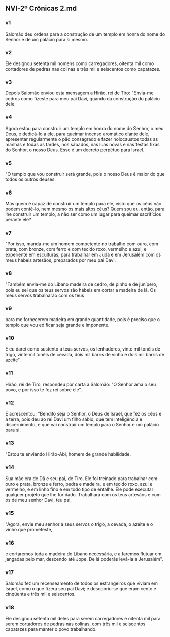 ## NVI-2º Crônicas 2.md
### v1
 Salomão deu ordens para a construção de um templo em honra do nome do Senhor e de um palácio para si mesmo.
### v2
 Ele designou setenta mil homens como carregadores, oitenta mil como cortadores de pedras nas colinas e três mil e seiscentos como capatazes.
### v3
 Depois Salomão enviou esta mensagem a Hirão, rei de Tiro: "Envia-me cedros como fizeste para meu pai Davi, quando da construção do palácio dele.
### v4
 Agora estou para construir um templo em honra do nome do Senhor, o meu Deus, e dedicá-lo a ele, para queimar incenso aromático diante dele, apresentar regularmente o pão consagrado e fazer holocaustos todas as manhãs e todas as tardes, nos sábados, nas luas novas e nas festas fixas do Senhor, o nosso Deus. Esse é um decreto perpétuo para Israel.
### v5
 "O templo que vou construir será grande, pois o nosso Deus é maior do que todos os outros deuses.
### v6
 Mas quem é capaz de construir um templo para ele, visto que os céus não podem contê-lo, nem mesmo os mais altos céus? Quem sou eu, então, para lhe construir um templo, a não ser como um lugar para queimar sacrifícios perante ele?
### v7
 "Por isso, manda-me um homem competente no trabalho com ouro, com prata, com bronze, com ferro e com tecido roxo, vermelho e azul, e experiente em esculturas, para trabalhar em Judá e em Jerusalém com os meus hábeis artesãos, preparados por meu pai Davi.
### v8
 "Também envia-me do Líbano madeira de cedro, de pinho e de junípero, pois eu sei que os teus servos são hábeis em cortar a madeira de lá. Os meus servos trabalharão com os teus
### v9
 para me fornecerem madeira em grande quantidade, pois é preciso que o templo que vou edificar seja grande e imponente.
### v10
 E eu darei como sustento a teus servos, os lenhadores, vinte mil tonéis de trigo, vinte mil tonéis de cevada, dois mil barris de vinho e dois mil barris de azeite".
### v11
 Hirão, rei de Tiro, respondeu por carta a Salomão: "O Senhor ama o seu povo, e por isso te fez rei sobre ele".
### v12
 E acrescentou: "Bendito seja o Senhor, o Deus de Israel, que fez os céus e a terra, pois deu ao rei Davi um filho sábio, que tem inteligência e discernimento, e que vai construir um templo para o Senhor e um palácio para si.
### v13
 "Estou te enviando Hirão-Abi, homem de grande habilidade.
### v14
 Sua mãe era de Dã e seu pai, de Tiro. Ele foi treinado para trabalhar com ouro e prata, bronze e ferro, pedra e madeira, e em tecido roxo, azul e vermelho, e em linho fino e em todo tipo de entalhe. Ele pode executar qualquer projeto que lhe for dado. Trabalhará com os teus artesãos e com os de meu senhor Davi, teu pai.
### v15
 "Agora, envie meu senhor a seus servos o trigo, a cevada, o azeite e o vinho que prometeste,
### v16
 e cortaremos toda a madeira do Líbano necessária, e a faremos flutuar em jangadas pelo mar, descendo até Jope. De lá poderás levá-la a Jerusalém".
### v17
 Salomão fez um recenseamento de todos os estrangeiros que viviam em Israel, como o que fizera seu pai Davi; e descobriu-se que eram cento e cinqüenta e três mil e seiscentos.
### v18
 Ele designou setenta mil deles para serem carregadores e oitenta mil para serem cortadores de pedras nas colinas, com três mil e seiscentos capatazes para manter o povo trabalhando.
